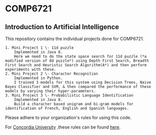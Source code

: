 # COMP6721
## Introduction to Artificial Intelligence

This repository contains the individual projects done for COMP6721.

	1. Mini Project 1 \- 11d puzzle
		Implemented in Java 8.
		Here we need to do the state space search for 11d puzzle (*a modified version of 8d puzzle*) using Depth First Search, Breadth First Search and Heuristic Search Algorithm(A*) and then perform experiments with these.
	2. Mini Project 2 \- Character Recognition
		Implemented in Python.
		I trained 3 models for this system using Decision Trees, Naive Bayes Classifier and SVM, & then compared the performance of these models by varying their hyper-parameters.
	3. Mini Project 3 \- Probabilistic Language Identification
		Implemented in Java 8.
		Build a character based unigram and bi-gram models for identification of French, English and Spanish languages.

Please adhere to your organization's rules for using this code.

For [Concordia University](http://www.concordia.ca) ,these rules can be found [here](http://www.concordia.ca/students/academic-integrity/offences.html).

